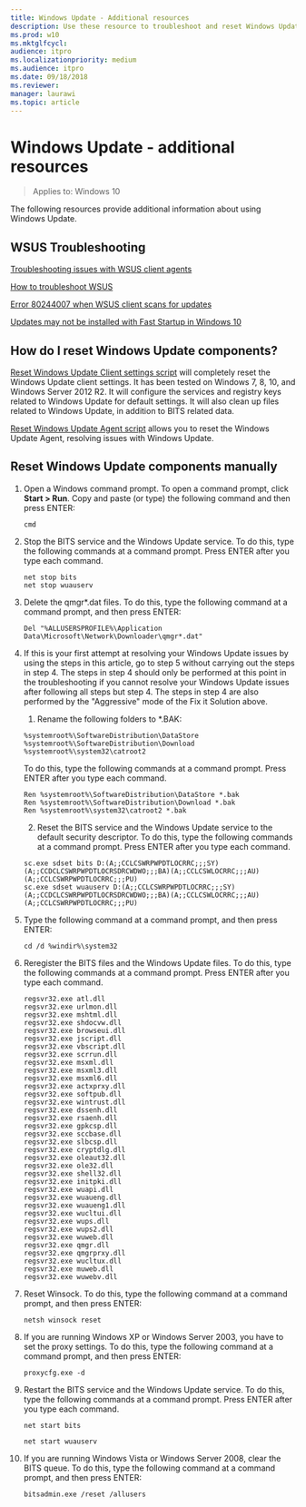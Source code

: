```yaml
---
title: Windows Update - Additional resources
description: Use these resource to troubleshoot and reset Windows Update.
ms.prod: w10
ms.mktglfcycl:
audience: itpro
ms.localizationpriority: medium
ms.audience: itpro
ms.date: 09/18/2018
ms.reviewer:
manager: laurawi
ms.topic: article
---
```


# Windows Update - additional resources

> Applies to: Windows 10

The following resources provide additional information about using Windows Update.

## WSUS Troubleshooting

[Troubleshooting issues with WSUS client agents](https://support.microsoft.com/help/10132/)

[How to troubleshoot WSUS](https://support.microsoft.com/help/4025764/)

[Error 80244007 when WSUS client scans for updates](https://support.microsoft.com/help/4096317/)

[Updates may not be installed with Fast Startup in Windows 10](https://support.microsoft.com/help/4011287/)

## How do I reset Windows Update components?

[Reset Windows Update Client settings script](https://gallery.technet.microsoft.com/scriptcenter/Reset-WindowsUpdateps1-e0c5eb78) will completely reset the Windows Update client settings. It has been tested on Windows 7, 8, 10, and Windows Server 2012 R2. It will configure the services and registry keys related to Windows Update for default settings. It will also clean up files related to Windows Update, in addition to BITS related data.

[Reset Windows Update Agent script](https://gallery.technet.microsoft.com/scriptcenter/Reset-Windows-Update-Agent-d824badc) allows you to reset the Windows Update Agent, resolving issues with Windows Update.

## Reset Windows Update components manually

1. Open a Windows command prompt. To open a command prompt, click **Start > Run**. Copy and paste (or type) the following command and then press ENTER:
   ``` console
   cmd
   ```
2. Stop the BITS service and the Windows Update service. To do this, type the following commands at a command prompt. Press ENTER after you type each command.
   ``` console
   net stop bits
   net stop wuauserv
   ```
3. Delete the qmgr\*.dat files. To do this, type the following command at a command prompt, and then press ENTER:
   ``` console
   Del "%ALLUSERSPROFILE%\Application Data\Microsoft\Network\Downloader\qmgr*.dat"
   ```
4. If this is your first attempt at resolving your Windows Update issues by using the steps in this article, go to step 5 without carrying out the steps in step 4. The steps in step 4 should only be performed at this point in the troubleshooting if you cannot resolve your Windows Update issues after following all steps but step 4. The steps in step 4 are also performed by the "Aggressive" mode of the Fix it Solution above.
   1. Rename the following folders to *.BAK:
   ``` console
   %systemroot%\SoftwareDistribution\DataStore
   %systemroot%\SoftwareDistribution\Download
   %systemroot%\system32\catroot2
   ```
   To do this, type the following commands at a command prompt. Press ENTER after you type each command.
   ``` console
   Ren %systemroot%\SoftwareDistribution\DataStore *.bak
   Ren %systemroot%\SoftwareDistribution\Download *.bak
   Ren %systemroot%\system32\catroot2 *.bak
   ```
   2. Reset the BITS service and the Windows Update service to the default security descriptor. To do this, type the following commands at a command prompt. Press ENTER after you type each command.
   ``` console
   sc.exe sdset bits D:(A;;CCLCSWRPWPDTLOCRRC;;;SY)(A;;CCDCLCSWRPWPDTLOCRSDRCWDWO;;;BA)(A;;CCLCSWLOCRRC;;;AU)(A;;CCLCSWRPWPDTLOCRRC;;;PU)
   sc.exe sdset wuauserv D:(A;;CCLCSWRPWPDTLOCRRC;;;SY)(A;;CCDCLCSWRPWPDTLOCRSDRCWDWO;;;BA)(A;;CCLCSWLOCRRC;;;AU)(A;;CCLCSWRPWPDTLOCRRC;;;PU)
   ```
5. Type the following command at a command prompt, and then press ENTER:
   ``` console
   cd /d %windir%\system32
   ```
6. Reregister the BITS files and the Windows Update files. To do this, type the following commands at a command prompt. Press ENTER after you type each command.

   ``` console
   regsvr32.exe atl.dll
   regsvr32.exe urlmon.dll
   regsvr32.exe mshtml.dll
   regsvr32.exe shdocvw.dll
   regsvr32.exe browseui.dll
   regsvr32.exe jscript.dll
   regsvr32.exe vbscript.dll
   regsvr32.exe scrrun.dll
   regsvr32.exe msxml.dll
   regsvr32.exe msxml3.dll
   regsvr32.exe msxml6.dll
   regsvr32.exe actxprxy.dll
   regsvr32.exe softpub.dll
   regsvr32.exe wintrust.dll
   regsvr32.exe dssenh.dll
   regsvr32.exe rsaenh.dll
   regsvr32.exe gpkcsp.dll
   regsvr32.exe sccbase.dll
   regsvr32.exe slbcsp.dll
   regsvr32.exe cryptdlg.dll
   regsvr32.exe oleaut32.dll
   regsvr32.exe ole32.dll
   regsvr32.exe shell32.dll
   regsvr32.exe initpki.dll
   regsvr32.exe wuapi.dll
   regsvr32.exe wuaueng.dll
   regsvr32.exe wuaueng1.dll
   regsvr32.exe wucltui.dll
   regsvr32.exe wups.dll
   regsvr32.exe wups2.dll
   regsvr32.exe wuweb.dll
   regsvr32.exe qmgr.dll
   regsvr32.exe qmgrprxy.dll
   regsvr32.exe wucltux.dll
   regsvr32.exe muweb.dll
   regsvr32.exe wuwebv.dll
   ```

7. Reset Winsock. To do this, type the following command at a command prompt, and then press ENTER:
   ``` console
   netsh winsock reset
   ```
8. If you are running Windows XP or Windows Server 2003, you have to set the proxy settings. To do this, type the following command at a command prompt, and then press ENTER:
   ``` console
   proxycfg.exe -d
   ```
9. Restart the BITS service and the Windows Update service. To do this, type the following commands at a command prompt. Press ENTER after you type each command.
   ``` console
   net start bits

   net start wuauserv
   ```
10. If you are running Windows Vista or Windows Server 2008, clear the BITS queue. To do this, type the following command at a command prompt, and then press ENTER:
    ``` console
    bitsadmin.exe /reset /allusers
    ```
